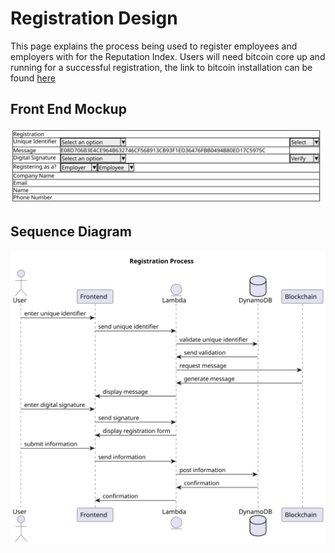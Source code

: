 # Registration Design
This page explains the process being used to register employees and employers with for the Reputation Index. 
Users will need bitcoin core up and running for a successful registration, the link to bitcoin installation can be found
[here](https://github.com/davidseddy1/ReputationIndex/blob/4f5f81d87f1e8494fd63bd084a875df1c7bdf928/docs/userguide/employer-referral-user-guide.md)

## Front End Mockup
![Front end mockup](./Registration.svg)

## Sequence Diagram
![Sequence Diagram](./registration-sequence.svg)
